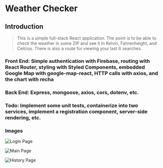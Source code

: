 # Weather Checker

## Introduction

> This is a simple full-stack React application. The point is to be able to check the weather in some ZIP and see it in Kelvin, Fahrenheight, and Celcius. There is also a route for viewing your last 6 searches.

### Front End: Simple authentication with Firebase, routing with React Router, styling with Styled Components, embedded Google Map with google-map-react, HTTP calls with axios, and the chart with recha

### Back End: Express, mongoose, axios, cors, dotenv, etc.

### Todo: Implement some unit tests, containerize into two services, implement a registration component, server-side rendering, etc.

### Images

![Login Page](https://i.imgur.com/Q9fdEYn.png)

![Main Page](https://i.imgur.com/lFxXkeQ.png)

![History Page](https://i.imgur.com/ZX9gBbi.png)
